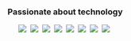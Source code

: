 <div align="center">

### Passionate about technology

[<img src="https://img.shields.io/badge/java-007396.svg?&style=for-the-badge&logo=java&logoColor=white"/>][java]&nbsp;
[<img src="https://img.shields.io/badge/groovy-4298B8.svg?&style=for-the-badge&logo=apache-groovy&logoColor=white"/>][groovy]&nbsp;
[<img src="https://img.shields.io/badge/kotlin-0095D5.svg?&style=for-the-badge&logo=kotlin&logoColor=white"/>][kotlin]&nbsp;
[<img src="https://img.shields.io/badge/python-3776AB.svg?&style=for-the-badge&logo=python&logoColor=white"/>][python]&nbsp;
[<img src="https://img.shields.io/badge/javascript-F7DF1E.svg?&style=for-the-badge&logo=javascript&logoColor=white"/>][javascript]&nbsp;
[<img src="https://img.shields.io/badge/Go-00ADD8?style=for-the-badge&logo=go&logoColor=white"/>][go-lang]&nbsp;
[<img src="https://img.shields.io/badge/Docker-2CA5E0?style=for-the-badge&logo=docker&logoColor=white"/>][docker]&nbsp;
[<img src="https://img.shields.io/badge/kubernetes-326ce5.svg?&style=for-the-badge&logo=kubernetes&logoColor=white"/>][kubernetes]&nbsp;


  
[java]: https://en.wikipedia.org/wiki/Java_(programming_language)
[groovy]: https://en.wikipedia.org/wiki/Groovy_(programming_language)
[kotlin]: https://en.wikipedia.org/wiki/Kotlin_(programming_language)
[python]: https://en.wikipedia.org/wiki/Python_(programming_language)
[javascript]: https://en.wikipedia.org/wiki/JavaScript_(programming_language)
[go-lang]: https://pt.wikipedia.org/wiki/Go_(linguagem_de_programa%C3%A7%C3%A3o)
[docker]: https://www.docker.com/
[kubernetes]: https://kubernetes.io/pt-br/
